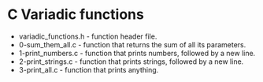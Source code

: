 # C Variadic functions

- variadic_functions.h - function header file.
- 0-sum_them_all.c - function that returns the sum of all its parameters.
- 1-print_numbers.c - function that prints numbers, followed by a new line.
- 2-print_strings.c - function that prints strings, followed by a new line.
- 3-print_all.c - function that prints anything.

